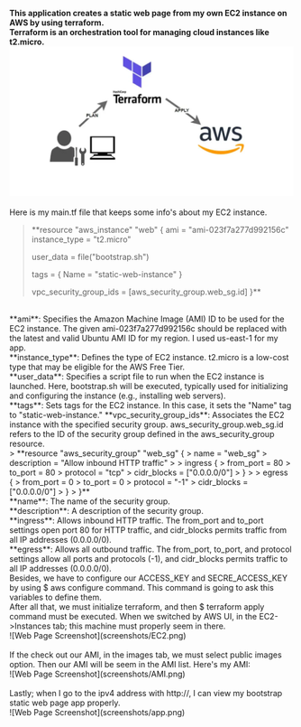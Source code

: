 **This application creates a static web page from my own EC2 instance on AWS by using terraform.<br>**
**Terraform is an orchestration tool for managing cloud instances like t2.micro.<br>**
![Web Page Screenshot](screenshots/aws.png)<br><br>
Here is my main.tf file that keeps some info's about my EC2 instance. <br>  
> **resource "aws_instance" "web" {
>   ami           = "ami-023f7a277d992156c" 
>   instance_type = "t2.micro"
> 
>   user_data = file("bootstrap.sh")
> 
>   tags = {
>     Name = "static-web-instance"
>   }
> 
>   vpc_security_group_ids = [aws_security_group.web_sg.id]
> }**
<br> 
**ami**: Specifies the Amazon Machine Image (AMI) ID to be used for the EC2 instance. The given ami-023f7a277d992156c should be replaced with the latest and valid Ubuntu AMI ID for my region. I used us-east-1 for my app.<br> 
**instance_type**: Defines the type of EC2 instance. t2.micro is a low-cost type that may be eligible for the AWS Free Tier.<br> 
**user_data**: Specifies a script file to run when the EC2 instance is launched. Here, bootstrap.sh will be executed, typically used for initializing and configuring the instance (e.g., installing web servers).<br> 
**tags**: Sets tags for the EC2 instance. In this case, it sets the "Name" tag to "static-web-instance."
**vpc_security_group_ids**: Associates the EC2 instance with the specified security group. aws_security_group.web_sg.id refers to the ID of the security group defined in the aws_security_group resource.<br> 
> **resource "aws_security_group" "web_sg" {
>   name        = "web_sg"
>   description = "Allow inbound HTTP traffic"
> 
>   ingress {
>     from_port   = 80
>     to_port     = 80
>     protocol    = "tcp"
>     cidr_blocks = ["0.0.0.0/0"]
>   }
> 
>   egress {
>     from_port   = 0
>     to_port     = 0
>     protocol    = "-1"
>     cidr_blocks = ["0.0.0.0/0"]
>   }
> }**
<br> 
**name**: The name of the security group.<br> 
**description**: A description of the security group.<br> 
**ingress**: Allows inbound HTTP traffic. The from_port and to_port settings open port 80 for HTTP traffic, and cidr_blocks permits traffic from all IP addresses (0.0.0.0/0).<br> 
**egress**: Allows all outbound traffic. The from_port, to_port, and protocol settings allow all ports and protocols (-1), and cidr_blocks permits traffic to all IP addresses (0.0.0.0/0).<br> 
Besides, we have to configure our ACCESS_KEY and SECRE_ACCESS_KEY by using $ aws configure command. This command is going to ask this variables to define them. <br>
After all that, we must initialize terraform, and then $ terraform apply command must be executed. 
When we switched by AWS UI, in the EC2->Instances tab; this machine must properly seem in there.<br>
![Web Page Screenshot](screenshots/EC2.png)<br><br>
If the check out our AMI, in the images tab, we must select public images option. Then our AMI will be seem in the AMI list. Here's my AMI:<br>
![Web Page Screenshot](screenshots/AMI.png)<br><br>
Lastly; when I go to the ipv4 address with http://, I can view my bootstrap static web page app properly.<br>
![Web Page Screenshot](screenshots/app.png)
